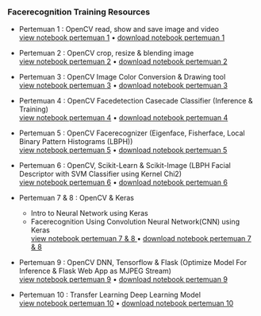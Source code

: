 ### Facerecognition Training Resources

- Pertemuan 1 : OpenCV read, show and save image and video <br>
[view notebook pertemuan 1](https://github.com/Muhammad-Yunus/Materi-Training/blob/main/C.%20Facerecognition/pertemuan_1/OpenCV%20-%20Part%201.ipynb) • [download notebook pertemuan 1](https://github.com/Muhammad-Yunus/Materi-Training/raw/main/C.%20Facerecognition/pertemuan_1/pertemuan_1.zip)

- Pertemuan 2 : OpenCV crop, resize & blending image <br>
[view notebook pertemuan 2](https://github.com/Muhammad-Yunus/Materi-Training/blob/main/C.%20Facerecognition/pertemuan_2/OpenCV%20-%20Part%202.ipynb) • [download notebook pertemuan 2](https://github.com/Muhammad-Yunus/Materi-Training/raw/main/C.%20Facerecognition/pertemuan_2/pertemuan_2.zip)

- Pertemuan 3 : OpenCV Image Color Conversion & Drawing tool <br>
[view notebook pertemuan 3](https://github.com/Muhammad-Yunus/Materi-Training/blob/main/C.%20Facerecognition/pertemuan_3/pertemuan%203.ipynb) • [download notebook pertemuan 3](https://github.com/Muhammad-Yunus/Materi-Training/raw/main/C.%20Facerecognition/pertemuan_3/pertemuan_3.zip)

- Pertemuan 4 : OpenCV Facedetection Casecade Classifier (Inference & Training) <br>
[view notebook pertemuan 4](https://github.com/Muhammad-Yunus/Materi-Training/blob/main/C.%20Facerecognition/pertemuan_4/Pertemuan%204.ipynb) • [download notebook pertemuan 4](https://github.com/Muhammad-Yunus/Materi-Training/raw/main/C.%20Facerecognition/pertemuan_4/pertemuan_4.zip)

- Pertemuan 5 : OpenCV Facerecognizer (Eigenface, Fisherface, Local Binary Pattern Histograms (LBPH)) <br>
[view notebook pertemuan 5](https://github.com/Muhammad-Yunus/Materi-Training/blob/main/C.%20Facerecognition/pertemuan_5/Pertemuan%205.ipynb) • [download notebook pertemuan 5](https://github.com/Muhammad-Yunus/Materi-Training/raw/main/C.%20Facerecognition/pertemuan_5/pertemuan_5.zip)

- Pertemuan 6 : OpenCV, Scikit-Learn & Scikit-Image (LBPH Facial Descriptor with SVM Classifier using Kernel Chi2) <br>
[view notebook pertemuan 6](https://github.com/Muhammad-Yunus/Materi-Training/blob/main/C.%20Facerecognition/pertemuan_6/pertemuan%206.ipynb) • [download notebook pertemuan 6](https://github.com/Muhammad-Yunus/Materi-Training/blob/main/C.%20Facerecognition/pertemuan_6/pertemuan_6.zip)

- Pertemuan 7 & 8 : OpenCV & Keras 
  - Intro to Neural Network using Keras
  - Facerecognition Using Convolution Neural Network(CNN) using Keras <br>
[view notebook pertemuan 7 & 8 ](https://github.com/Muhammad-Yunus/Materi-Training/blob/main/C.%20Facerecognition/pertemuan_7/2.%20Implementasi%20Neural%20Network.ipynb) • [download notebook pertemuan 7 & 8](https://github.com/Muhammad-Yunus/Materi-Training/raw/main/C.%20Facerecognition/pertemuan_7/pertemuan_7.zip)

- Pertemuan 9 : OpenCV DNN, Tensorflow & Flask (Optimize Model For Inference & Flask Web App as MJPEG Stream) <br>
[view notebook pertemuan 9](https://github.com/Muhammad-Yunus/Materi-Training/blob/main/C.%20Facerecognition/pertemuan_9/pertemuan_9.ipynb) • [download notebook pertemuan 9](https://github.com/Muhammad-Yunus/Materi-Training/raw/main/C.%20Facerecognition/pertemuan_9/pertemuan_9.zip)


- Pertemuan 10 : Transfer Learning Deep Learning Model <br>
[view notebook pertemuan 10](https://github.com/Muhammad-Yunus/Materi-Training/blob/main/C.%20Facerecognition/pertemuan_10/Pertemuan%2010.ipynb) • [download notebook pertemuan 10](https://github.com/Muhammad-Yunus/Materi-Training/raw/main/C.%20Facerecognition/pertemuan_10/pertemuan_10.zip)
